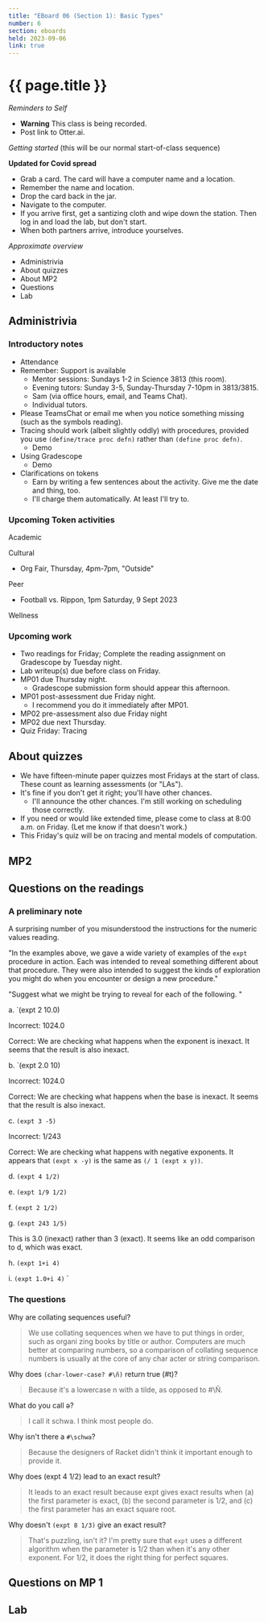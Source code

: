 ```yaml
---
title: "EBoard 06 (Section 1): Basic Types"
number: 6
section: eboards
held: 2023-09-06
link: true
---
```

# {{ page.title }}

_Reminders to Self_

* **Warning** This class is being recorded.
* Post link to Otter.ai.

_Getting started_ (this will be our normal start-of-class sequence)

**Updated for Covid spread**

* Grab a card.  The card will have a computer name and a location.
* Remember the name and location.
* Drop the card back in the jar.
* Navigate to the computer.
* If you arrive first, get a santizing cloth and wipe down the station.
  Then log in and load the lab, but don't start.
* When both partners arrive, introduce yourselves.

_Approximate overview_

* Administrivia 
* About quizzes
* About MP2
* Questions
* Lab

Administrivia
-------------

### Introductory notes

* Attendance
* Remember: Support is available
    * Mentor sessions: Sundays 1-2 in Science 3813 (this room).
    * Evening tutors: Sunday 3-5, Sunday-Thursday 7-10pm in 3813/3815.
    * Sam (via office hours, email, and Teams Chat).
    * Individual tutors.
* Please TeamsChat or email me when you notice something missing (such
  as the symbols reading).
* Tracing should work (albeit slightly oddly) with procedures, provided
  you use `(define/trace proc defn)` rather than `(define proc defn)`.
    * Demo
* Using Gradescope
    * Demo
* Clarifications on tokens
    * Earn by writing a few sentences about the activity.  Give me the
      date and thing, too.
    * I'll charge them automatically.  At least I'll try to.

### Upcoming Token activities

Academic

Cultural

* Org Fair, Thursday, 4pm-7pm, "Outside"

Peer

* Football vs. Rippon, 1pm Saturday, 9 Sept 2023

Wellness

### Upcoming work

* Two readings for Friday; Complete the reading assignment on Gradescope by 
  Tuesday night.
* Lab writeup(s) due before class on Friday.
* MP01 due Thursday night.
    * Gradescope submission form should appear this afternoon.
* MP01 post-assessment due Friday night.
    * I recommend you do it immediately after MP01.
* MP02 pre-assessment also due Friday night
* MP02 due next Thursday.
* Quiz Friday: Tracing

About quizzes
-------------

* We have fifteen-minute paper quizzes most Fridays at the start 
  of class.  These count as learning assessments (or "LAs").
* It's fine if you don't get it right; you'll have other chances.
    * I'll announce the other chances.  I'm still working on 
      scheduling those correctly.
* If you need or would like extended time, please come to class at 
  8:00 a.m. on Friday. (Let me know if that doesn't work.)
* This Friday's quiz will be on tracing and mental models of
  computation.

MP2
---

Questions on the readings
-------------------------

### A preliminary note

A surprising number of you misunderstood the instructions for the
numeric values reading.

"In the examples above, we gave a wide variety of examples of the
`expt` procedure in action.  Each was intended to reveal something
different about that procedure.  They were also intended to suggest
the kinds of exploration you might do when you encounter or design
a new procedure."

"Suggest what we might be trying to reveal for each of the following. "

a. `(expt 2 10.0)

Incorrect: 1024.0

Correct: We are checking what happens when the exponent is inexact.
It seems that the result is also inexact.

b. `(expt 2.0 10)

Incorrect: 1024.0

Correct: We are checking what happens when the base is inexact.  It
seems that the result is also inexact.

c. `(expt 3 -5)`

Incorrect: 1/243

Correct: We are checking what happens with negative exponents.  It
appears that `(expt x -y)` is the same as `(/ 1 (expt x y))`.

d. `(expt 4 1/2)`

e. `(expt 1/9 1/2)`

f. `(expt 2 1/2)`

g. `(expt 243 1/5)`

This is 3.0 (inexact) rather than 3 (exact).  It seems like an odd comparison 
to d, which was exact.

h. `(expt 1+i 4)`

i. `(expt 1.0+i 4)` `


### The questions

Why are collating sequences useful?

> We use collating sequences when we have to put things in order, such as organi
zing books by title or author.  Computers are much better at comparing numbers,
so a comparison of collating sequence numbers is usually at the core of any char
acter or string comparison.

Why does `(char-lower-case? #\ñ)` return true (#t)?

> Because it's a lowercase n with a tilde, as opposed to #\Ñ.

What do you call ǝ?

> I call it schwa.  I think most people do.

Why isn't there a `#\schwa`?

> Because the designers of Racket didn't think it important enough to provide it.

Why does (expt 4 1/2) lead to an exact result?

> It leads to an exact result because expt gives exact results when (a) the first parameter is exact, (b) the second parameter is 1/2, and (c) the first parameter has an exact square root.

Why doesn't `(expt 8 1/3)` give an exact result?

> That's puzzling, isn't it?  I'm pretty sure that `expt` uses a different algorithm when the parameter is 1/2 than when it's any other exponent.  For 1/2, it does the right thing for perfect squares.

Questions on MP 1
-----------------

Lab
---
